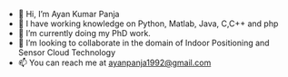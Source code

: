 - 👋 Hi, I’m Ayan Kumar Panja
- 👀 I have working knowledge on Python, Matlab, Java, C,C++ and php
- 🌱 I’m currently doing my PhD work.
- 💞️ I’m looking to collaborate in the domain of Indoor Positioning and Sensor Cloud Technology
- 📫 You can reach me at ayanpanja1992@gmail.com

<!---
Blitz123/Blitz123 is a ✨ special ✨ repository because its `README.md` (this file) appears on your GitHub profile.
You can click the Preview link to take a look at your changes.
--->
